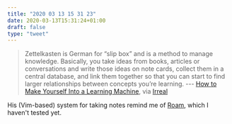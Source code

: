 ```yaml
---
title: "2020 03 13 15 31 23"
date: 2020-03-13T15:31:24+01:00
draft: false
type: "tweet"
---
```

> Zettelkasten is German for “slip box” and is a method to manage knowledge. Basically, you take ideas from books, articles or conversations and write those ideas on note cards, collect them in a central database, and link them together so that you can start to find larger relationships between concepts you’re learning. --- [How to Make Yourself Into a Learning Machine](https://superorganizers.substack.com/p/how-to-build-a-learning-machine), via [Irreal](https://irreal.org/blog/?p=8722)

His (Vim-based) system for taking notes remind me of [Roam](https://blog.jethro.dev/posts/introducing_org_roam/), which I haven't tested yet.
